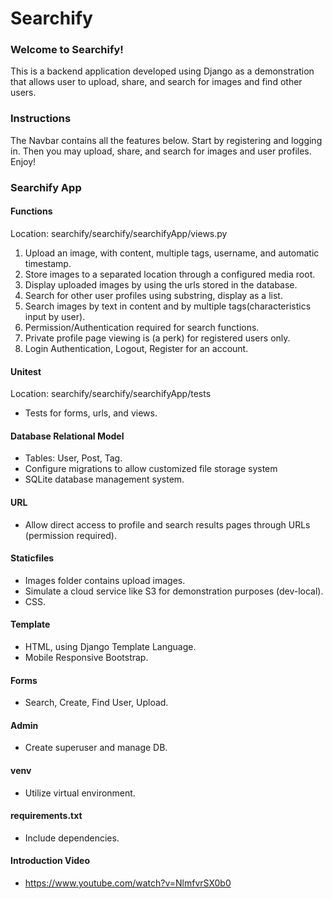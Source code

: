 # Searchify  

### Welcome to Searchify!  

This is a backend application developed using Django as a demonstration that allows user to upload, share, and search for images and find other users. 

### Instructions  

The Navbar contains all the features below. Start by registering and logging in. Then you may upload, share, and search for images and user profiles. Enjoy!   

### Searchify App  

#### Functions  
Location: searchify/searchify/searchifyApp/views.py  
1. Upload an image, with content, multiple tags, username, and automatic timestamp.  
2. Store images to a separated location through a configured media root.
3. Display uploaded images by using the urls stored in the database.    
4. Search for other user profiles using substring, display as a list.  
5. Search images by text in content and by multiple tags(characteristics input by user).  
6. Permission/Authentication required for search functions.  
7. Private profile page viewing is (a perk) for registered users only.   
8. Login Authentication, Logout, Register for an account.  

#### Unitest  
Location: searchify/searchify/searchifyApp/tests    
- Tests for forms, urls, and views.  

#### Database Relational Model  
- Tables: User, Post, Tag.  
- Configure migrations to allow customized file storage system
- SQLite database management system.  

#### URL  
- Allow direct access to profile and search results pages through URLs (permission required). 

#### Staticfiles  
- Images folder contains upload images. 
- Simulate a cloud service like S3 for demonstration purposes (dev-local).  
- CSS.  

#### Template  
- HTML, using Django Template Language.  
- Mobile Responsive Bootstrap.  

#### Forms  
- Search, Create, Find User, Upload.  

#### Admin  
- Create superuser and manage DB.  

#### venv  
- Utilize virtual environment.  

#### requirements.txt  
- Include dependencies.  

#### Introduction Video  
- https://www.youtube.com/watch?v=NlmfvrSX0b0  
